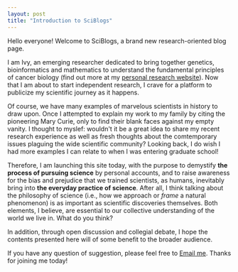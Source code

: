 ```yaml
---
layout: post
title: "Introduction to SciBlogs"
---
```


Hello everyone! Welcome to SciBlogs, a brand new research-oriented blog page. 

I am Ivy, an emerging researcher dedicated to bring together genetics, bioinformatics and mathematics to understand the fundamental principles of cancer biology (find out more at my [personal research website](https://lingyunxiong.github.io)). Now that I am about to start independent research, I crave for a platform to publicize my scientific journey as it happens. 

Of course, we have many examples of marvelous scientists in history to draw upon. Once I attempted to explain my work to my family by citing the pioneering Mary Curie, only to find their blank faces against my empty vanity. I thought to myslef: wouldn't it be a great idea to share my recent research experience as well as fresh thoughts about the comtemporary issues plaguing the wide scientific community? Looking back, I do wish I had more examples I can relate to when I was entering graduate school! 

Therefore, I am launching this site today, with the purpose to demystify **the process of pursuing science** by personal accounts, and to raise awareness for the bias and prejudice that we trained scientists, as humans, inevitably bring into **the everyday practice of science**. After all, I think talking about the philosophy of science (i.e., how we approach or *frame* a natural phenomenon) is as important as scientific discoveries themselves. Both elements, I believe, are essential to our collective understanding of the world we live in. What do you think?

In addition, through open discussion and collegial debate, I hope the contents presented here will of some benefit to the broader audience. 

If you have any question of suggestion, please feel free to [Email me](mailto:u3502943@connect.hku.hk). Thanks for joining me today!


